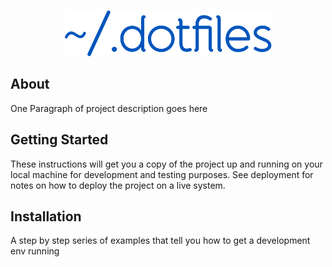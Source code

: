<p align="center">
  <img src="https://raw.githubusercontent.com/nficano/dotfiles/master/artwork/logo@2x.png" alt="dotfiles" width="331" height="74">
</p>

## About

One Paragraph of project description goes here

## Getting Started

These instructions will get you a copy of the project up and running on your
local machine for development and testing purposes. See deployment for notes on
how to deploy the project on a live system.

## Installation

A step by step series of examples that tell you how to get a development env running
